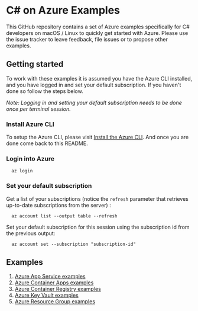 # C# on Azure Examples

This GitHub repository contains a set of Azure examples specifically for C# 
developers on macOS / Linux to quickly get started with Azure. Please use the issue tracker to
leave feedback, file issues or to propose other examples.

## Getting started

To work with these examples it is assumed you have the Azure CLI installed, and
you have logged in and set your default subscription. If you haven't done so
follow the steps below.

_Note: Logging in and setting your default subscription needs to be done once 
 per terminal session._

### Install Azure CLI

To setup the Azure CLI, please visit 
[Install the Azure CLI](https://docs.microsoft.com/en-us/cli/azure/install-azure-cli).
And once you are done come back to this README.

### Login into Azure

<!-- workflow.skip() -->
````shell
  az login
````

### Set your default subscription

Get a list of your subscriptions (notice the `refresh` parameter that retrieves up-to-date subscriptions from the server) :

<!-- workflow.skip() -->
````shell
  az account list --output table --refresh
````

Set your default subscription for this session using the subscription id from the previous output:

<!-- workflow.skip() -->
````shell
  az account set --subscription "subscription-id"
````

<!-- workflow.run() 

  exit 0

  -->

## Examples

1. [Azure App Service examples](appservice/README.md)
1. [Azure Container Apps examples](containerapp/README.md)
1. [Azure Container Registry examples](acr/README.md)
1. [Azure Key Vault examples](keyvault/README.md)
1. [Azure Resource Group examples](group/README.md)
